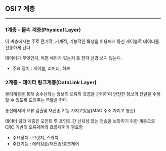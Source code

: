 ## OSI 7 계층
---

### 1계층 - 물리 계층(Physical Layer)
이 계층에서는 주로 전기적, 기계적, 기능적인 특성을 이용해서 통신 케이블로 데이터를 전송하게 된다

데이터가 무엇인지, 어떤 에러가 있는지 등 전혀 신경 쓰지 않는다.
- 주요 장치 : 케이블, 리피터, 허브

### 2계층 - 데이터 링크계층(DataLink Layer)

물리계층을 통해 송수신되는 정보의 오류와 흐름을 관리하여 안전한 정보의 전달을 수행할 수 있도록 도와주는 역할을 한다

통신에서의 오류 검출및 재전송 기능 가지고있음(MAC 주소 가지고 통신)

데이터 링크 계층은 포인트 투 포인트 간 신뢰성 있는 전송을 보장하기 위한 계층으로 CRC 기반의 오류제어와 흐름제어가 필요함
- 주요장치 : 브릿지, 스위치
- 주요기능 : 에러검출/재전송/흐름제어

